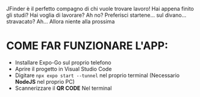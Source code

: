 JFinder è il perfetto compagno di chi vuole trovare lavoro! Hai appena finito gli studi? Hai voglia di lavorare? Ah no? Preferisci startene... sul divano... stravacato? Ah... Allora niente alla prossima

# COME FAR FUNZIONARE L'APP:

- Installare Expo-Go sul proprio telefono
- Aprire il progetto in Visual Studio Code
- Digitare ``` npx expo start --tunnel ``` nel proprio terminal (Necessario **NodeJS** nel proprio PC)
- Scannerizzare il **QR CODE** Nel terminal
